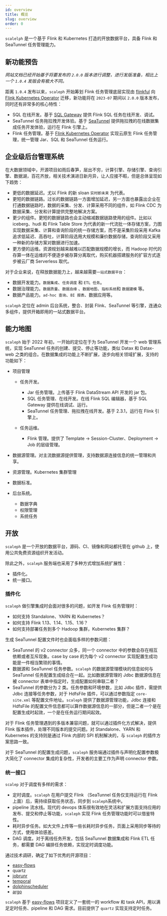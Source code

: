 ```yaml
---
id: overview
title: 概览
slug: overview
order: 0
---
```


`scalelph` 是一个基于 Flink 和 Kubernetes 打造的开放数据平台，具备 Flink 和 SeaTunnel 任务管理能力。

## 新功能预告

_网站文档已经开始基于将要发布的 `2.0.0` 版本进行调整，进行发版准备，相比上一个 `1.0.4` 发版会有极大不同。_

距离 `1.0.4` 发布以来，`scaleph` 开始筹划 Flink 任务管理底层实现由 [flinkful](https://github.com/flowerfine/flinkful) 向 [Flink Kubernetes Operator](https://nightlies.apache.org/flink/flink-kubernetes-operator-docs-stable/) 迁移，新功能将在 `2023-07` 期间以 `2.0.0` 版本发布，同时还有非常多的核心特性：

- SQL 在线开发。基于 [SQL Gateway](https://nightlies.apache.org/flink/flink-docs-release-1.17/docs/dev/table/sql-gateway/overview/) 提供 Flink SQL 任务在线开发、调试。
- SeaTunnel 任务拖拉拽开发体验。基于 [SeaTunnel](https://seatunnel.apache.org/) 提供拖拉拽的在线数据集成任务开发体验，运行在 Flink 引擎上。
- Flink 任务管理。基于 [Flink Kubernetes Operator](https://nightlies.apache.org/flink/flink-kubernetes-operator-docs-stable/) 实现云原生 Flink 任务管理，统一管理 Jar、SQL 和 SeaTunnel 任务运行。

## 企业级后台管理系统

在大数据领域中，开源项目如雨后春笋，层出不穷，计算引擎、存储引擎、查询引擎、数据湖，百花齐放，相关技术演进日新月异，让人应接不暇，但是总体呈现如下趋势：

- 更低的数据延迟。尤以 Flink 的新 sloan `实时即未来` 为代表。
- 更短的数据链路。过长的数据链路一方面增加延迟，另一方面也暴露出企业在打通数据链路时，数据的采集、分发、计算采用不同的组件，如 Flink CDC 为数据采集、分发和计算提供完整地解决方案。
- 更少的组件。更短的数据链路也会主动缩减数据链路使用的组件。比如以 iceberg、hudi 和 Flink Table Store 为代表的新一代流批一体存储方案，力图实现数据采集、计算和查询阶段的统一存储方案，而不是采集阶段采用 Kafka 追求低延迟、高吞吐，计算阶段选用大规模和廉价数据存储，查询阶段又采用一种新的存储方案对数据进行加速。
- 更方便的运维。资源规划越来越难以匹配数据规模的增长，而 Hadoop 时代的存算一体在运维的不便逐步被存算分离取代，购买机器搭建服务的扩容方式逐步被云厂商 Serverless 取代。

对于企业来说，在释放数据能力上，越来越需要`一站式数据平台`：

- 数据开发能力。`数据集成`、`任务调度` 和 `ETL 任务`。
- 数据治理能力。`数据质量`、`数据血缘` 、`数据地图`、`指标系统`和 `数据建模` 等。
- 数据产品能力。`ad-hoc 查询`、`BI 报表`、数据应用等。

`scaleph` 定位在 admin 后台系统，整合、封装 Flink、SeaTunnel 等引擎，连通众多组件，提供开箱即用的一站式数据平台。

## 能力地图

`scaleph` 始于 2022 年初，一开始的定位在于为 SeaTunnel 开发一个 web 管理系统，实现 SeaTunnel 任务的创建、提交、停止等功能，类似 Datax 和 Datax-web 之类的组合。在数据集成的功能上不断扩展，逐步向相关领域扩展，支持的功能如下：

- 项目管理

  - 任务开发。

    - Jar 任务管理。上传基于 Flink DataStream API 开发的 jar 包。
    - SQL 任务管理、在线开发。在线 Flink SQL 编辑器，基于 SQL Gateway 提供在线调试、运行。
    - SeaTunnel 任务管理、拖拉拽在线开发。基于 2.3.1，运行在 Flink 引擎上。

  - 任务运维。
    - Flink 管理。提供了 Template -> Session-Cluster、Deployment -> Job 的层级管理。

- 数据源管理。对主流数据源提供管理，支持数据源连接信息的统一管理和共享。
- 资源管理。Kubernetes 集群管理
- 数据标准。
- 后台系统。
  - 数据字典
  - 权限管理
  - 系统任务

## 开放

`scaleph` 是一个开放的数据平台，源码、CI、镜像和网站都托管在 github 上，使用公共免费资源组织开发活动。

除此之外，`scaleph` 服务端也采用了多种方式增加系统扩展性：

- 插件化。
- 统一接口。

### 插件化

`scaleph` 做引擎集成时会面对很多的问题，如开发 Flink 任务管理时：

- 如何支持 Standalone、YARN 和 Kubernetes？
- 如何支持 Flink 1.13、1.14、1.15、1.16？
- 如何支持部署任务到多个 Hadoop 集群，Kubernetes 集群？

生成 SeaTunnel 配置文件时也会面临多样的参数问题：

- SeaTunnel 的 v2 connector 众多，同一个 connector 中的参数会存在相互依赖或者互斥现象。case by case 的为每个 v2 connector 实现配置生成功能是一件相当繁琐的事情。
- 数据源和 SeaTunnel 任务参数。`scaleph` 的数据源管理模块的信息如何与 SeaTunnel 任务配置生成结合在一起。比如数据源管理的 Jdbc 数据源信息在被 connector 表单中指定时，生成配置如何串联二者？
- SeaTunnel 的参数分为 2 类。任务参数和环境参数，比如 Jdbc 插件，需提供 Jdbc 连接等任务参数，对于 HdfsFile 插件，可以通过参数指定 `core-site.xml` 等配置文件地址。`scaleph` 提供了数据源管理功能，Jdbc 连接和 HdfsFile 的配置文件信息都可以算作数据源信息的一部分，但是二者一个是在配置生成时起效，一个是在任务运行期间起效。

对于 Flink 任务管理遇到的多版本兼容问题，就可以通过插件化方式解决，提供 Flink 版本插件，处理不同版本的提交问题。对 Standalone、YARN 和 Kubernetes 的支持则是通过 Flink 内部的 SPI 机制解决的，与 `scaleph` 的插件方案思路一致。

对于 SeaTunnel 的配置生成问题，`scaleph` 服务端通过插件与声明化配置参数极大简化了 connector 集成的复杂性，开发者的主要工作为声明 connector 参数。

### 统一接口

`scalep` 对于调度有多样的需求：

- 定时调度。`scaleph` 在用户提交 Flink （SeaTunnel 任务仅支持运行在 Flink 上面）后，需持续获取任务状态，同步到 `scaleph`系统中。
- pipeline 流水线。现代的 devops 体系很有效地在灵活和扩展方面支持应用的发布、提交和停止等功能，`scaleph` 实现 Flink 任务管理功能时可以借鉴特性。
- 耗时异步任务。如大文件上传等一些长耗时异步任务，页面上采用同步等待的方式，使用体验感差。
- DAG 调度。对于离线任务开发，包括 SeaTunnel 数据集成和 Flink ETL 任务，都需要 DAG 编排任务依赖，实现定时调度功能。

通过技术调研，确定了如下优秀的开源项目：

- [easy-flows](https://github.com/j-easy/easy-flows)
- quartz
- [jobrunr](https://github.com/jobrunr/jobrunr)
- [temporal](https://www.temporal.io/)
- [dolphinscheduler](http://dolphinscheduler.apache.org/)
- [argo](https://github.com/argoproj/argo-workflows)

`scaleph` 基于 [easy-flows](https://github.com/j-easy/easy-flows) 项目定义了一套统一的 workflow 和 task API，用以满足定时任务、pipeline 和 DAG 需求。目前提供了 `quartz` 实现支持定时任务。
